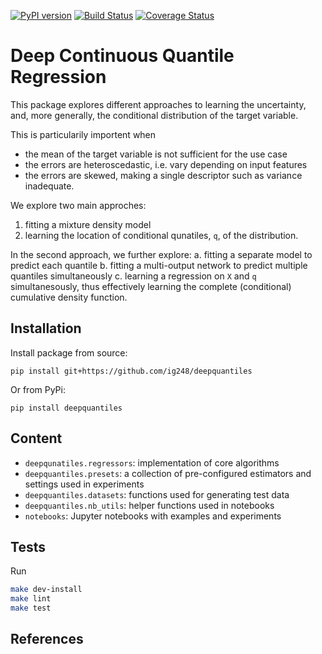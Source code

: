 [![PyPI version](https://badge.fury.io/py/deepquantiles.svg)](https://badge.fury.io/py/deepquantiles)
[![Build Status](https://travis-ci.com/ig248/deepquantiles.svg?branch=master)](https://travis-ci.com/ig248/deepquantiles)
[![Coverage Status](https://codecov.io/gh/ig248/deepquantiles/branch/master/graph/badge.svg)](https://codecov.io/gh/ig248/deepquantiles)

# Deep Continuous Quantile Regression
This package explores different approaches to learning the uncertainty,
and, more generally, the conditional distribution of the target variable.

This is particularily importent when

- the mean of the target variable is not sufficient for the use case
- the errors are heteroscedastic, i.e. vary depending on input features
- the errors are skewed, making a single descriptor such as variance inadequate.

We explore two main approches:
1. fitting a mixture density model
2. learning the location of conditional qunatiles, `q`, of the distribution.

In the second approach, we further explore:
a. fitting a separate model to predict each quantile
b. fitting a multi-output network to predict multiple quantiles simultaneously
c. learning a regression on `X` and `q` simultanesously, thus effectively
learning the complete (conditional) cumulative density function.

## Installation
Install package from source:

```
pip install git+https://github.com/ig248/deepquantiles
```

Or from PyPi:

```
pip install deepquantiles
```

## Content
- `deepqunatiles.regressors`: implementation of core algorithms
- `deepquantiles.presets`: a collection of pre-configured estimators and settings used in experiments
- `deepquantiles.datasets`: functions used for generating test data
- `deepquantiles.nb_utils`: helper functions used in notebooks
- `notebooks`: Jupyter notebooks with examples and experiments

## Tests

Run
```bash
make dev-install
make lint
make test
```

## References
